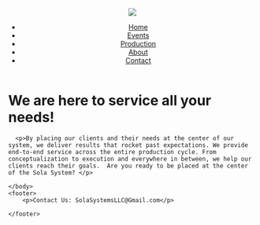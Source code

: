 <!doctype html>

<html>

  <head>
    <title>Sola Systems</title>
  </head>
    <link rel="stylesheet" type="text/css" href="style.css">
    	<header>
	  <img src=“file:///Users/Joey/Desktop/Sola%20Systems%20Website/SolaSystemsLogo.png” />
		<nav>
		<ul>
	   	<li><a href=“index.html”>Home</a></li>
	   	<li><a href=“Events.html”>Events</a></li>
	  	<li><a href=“Production.html”>Production</a></li>
	  	<li><a href=”About.html”>About</a></li>
	   	<li><a href=“Contact.html”>Contact</a></li>
		</ul>
		</nav>
	</header>
    <body>
      <h1><strong>We are here to service all your needs!</strong></h1>

      <p>By placing our clients and their needs at the center of our system, we deliver results that rocket past expectations. We provide end-to-end service across the entire production cycle. From conceptualization to execution and everywhere in between, we help our clients reach their goals.  Are you ready to be placed at the center of the Sola System? </p>
	
    </body>
	<footer> 
		<p>Contact Us: SolaSystemsLLC@Gmail.com</p>	

	</footer>

</html>

